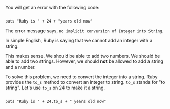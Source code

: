 You will get an error
with the following code:

<codeblock language="ruby" type="lesson">
<code>
puts "Ruby is " + 24 + "years old now"
</code>
</codeblock>

The error message says,
`no implicit conversion of Integer into String`.

In simple English, Ruby is saying
that we cannot add an
integer with a string.

This makes sense.
We should be able to add two numbers.
We should be able to add two strings.
However, we should **not** be allowed
to add a string and a number.

To solve this problem, we need to convert
the integer into a string.
Ruby provides the `to_s` method
to convert an integer to string.
`to_s` stands for "to string".
Let's use `to_s` on 24 to make it a string.

<codeblock language="ruby" type="lesson">
<code>
puts "Ruby is " + 24.to_s + " years old now"
</code>
</codeblock>